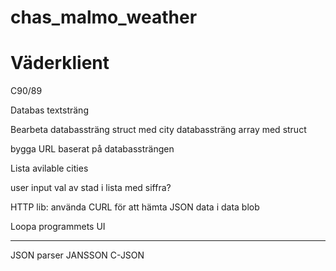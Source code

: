 # chas_malmo_weather

# Väderklient

C90/89


Databas textsträng

Bearbeta databassträng
struct med city databassträng array med struct  

bygga URL baserat på databassträngen

Lista avilable cities

user input
    val av stad i lista med siffra?


HTTP lib:
använda CURL för att hämta JSON data i data blob


Loopa programmets UI

-----------

JSON parser JANSSON C-JSON

